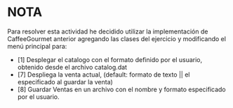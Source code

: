 # NOTA

Para resolver esta actividad he decidido utilizar la implementación de CaffeeGourmet 
anterior agregando las clases del ejercicio y modificando el menú principal para:

- [1] Desplegar el catalogo con el formato definido por el usuario, obtenido desde el archivo catalog.dat
- [7] Despliega la venta actual, (default: formato de texto || el especificado al guardar la venta)
- [8] Guardar Ventas en un archivo con el nombre y formato especificado por el usuario.

